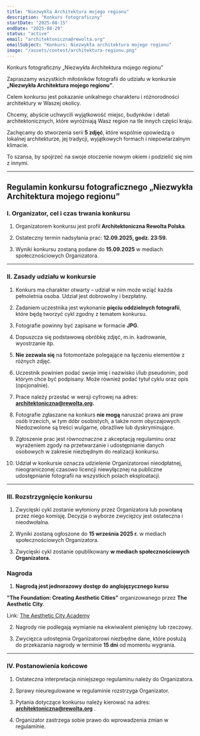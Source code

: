 ```yaml
---
title: "Niezwykła Architektura mojego regionu"
description: "Konkurs fotograficzny"
startDate: "2025-08-15"
endDate: "2025-08-29"
status: "active"
email: "architektoniczna@rewolta.org"
emailSubject: "Konkurs: Niezwykła architektura mojego regionu"
image: "/assets/contest/architektura-regionu.png"
---
```


Konkurs fotograficzny „Niezwykła Architektura mojego regionu”

Zapraszamy wszystkich miłośników fotografii do udziału w konkursie **„Niezwykła Architektura mojego regionu”**.

Celem konkursu jest pokazanie unikalnego charakteru i różnorodności architektury w Waszej okolicy.

Chcemy, abyście uchwycili wyjątkowość miejsc, budynków i detali architektonicznych, które wyróżniają Wasz region na tle innych części kraju.

Zachęcamy do stworzenia serii **5 zdjęć**, które wspólnie opowiedzą o lokalnej architekturze, jej tradycji, wyjątkowych formach i niepowtarzalnym klimacie.

To szansa, by spojrzeć na swoje otoczenie nowym okiem i podzielić się nim z innymi.

---

## Regulamin konkursu fotograficznego „Niezwykła Architektura mojego regionu”

### I. Organizator, cel i czas trwania konkursu

1. Organizatorem konkursu jest profil **Architektoniczna Rewolta Polska**.

2. Ostateczny termin nadsyłania prac: **12.09.2025, godz. 23:59.**

3. Wyniki konkursu zostaną podane do **15.09.2025** w mediach społecznościowych Organizatora.

---

### II. Zasady udziału w konkursie

1. Konkurs ma charakter otwarty – udział w nim może wziąć każda pełnoletnia osoba. Udział jest dobrowolny i bezpłatny.

2. Zadaniem uczestnika jest wykonanie **pięciu oddzielnych fotografii**, które będą tworzyć cykl zgodny z tematem konkursu.

3. Fotografie powinny być zapisane w formacie **JPG**.

4. Dopuszcza się podstawową obróbkę zdjęć, m.in. kadrowanie, wyostrzanie itp.

5. **Nie zezwala się** na fotomontaże polegające na łączeniu elementów z różnych zdjęć.

6. Uczestnik powinien podać swoje imię i nazwisko i/lub pseudonim, pod którym chce być podpisany. Może również podać tytuł cyklu oraz opis (opcjonalnie).

7. Prace należy przesłać w wersji cyfrowej na adres: **[architektoniczna@rewolta.org](mailto:architektoniczna@rewolta.org?subject=Konkurs).**

8. Fotografie zgłaszane na konkurs **nie mogą** naruszać prawa ani praw osób trzecich, w tym dóbr osobistych, a także norm obyczajowych. Niedozwolone są treści wulgarne, obraźliwe lub dyskryminujące.

9. Zgłoszenie prac jest równoznaczne z akceptacją regulaminu oraz wyrażeniem zgody na przetwarzanie i udostępnianie danych osobowych w zakresie niezbędnym do realizacji konkursu.

10. Udział w konkursie oznacza udzielenie Organizatorowi nieodpłatnej, nieograniczonej czasowo licencji niewyłącznej na publiczne udostępnianie fotografii na wszystkich polach eksploatacji.

---

### III. Rozstrzygnięcie konkursu

1. Zwycięski cykl zostanie wyłoniony przez Organizatora lub powołaną przez niego komisję. Decyzja o wyborze zwycięzcy jest ostateczna i nieodwołalna.

2. Wyniki zostaną ogłoszone do **15 września 2025 r.** w mediach społecznościowych Organizatora.

3. Zwycięski cykl zostanie opublikowany **w mediach społecznościowych Organizatora.**  
  

### Nagroda

1. **Nagrodą jest jednorazowy dostęp do anglojęzycznego kursu**

**"The Foundation: Creating Aesthetic Cities"** organizowanego przez **The Aesthetic City**.

Link: [The Aesthetic City Academy](https://aesthetic-city-academy.thinkific.com/)

2. Nagrody nie podlegają wymianie na ekwiwalent pieniężny lub rzeczowy.

3. Zwycięzca udostępnia Organizatorowi niezbędne dane, które posłużą do przekazania nagrody w terminie **15 dni** od momentu wygrania.

---

### IV. Postanowienia końcowe

1. Ostateczna interpretacja niniejszego regulaminu należy do Organizatora.

2. Sprawy nieuregulowane w regulaminie rozstrzyga Organizator.

3. Pytania dotyczące konkursu należy kierować na adres: **[architektoniczna@rewolta.org](mailto:architektoniczna@rewolta.org?subject=Konkurs)**
.

4. Organizator zastrzega sobie prawo do wprowadzenia zmian w regulaminie.
